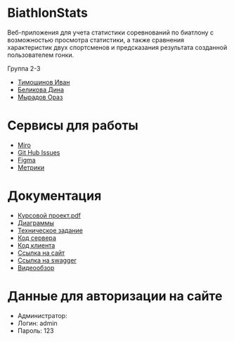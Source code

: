 # BiathlonStats
Веб-приложения для учета статистики соревнований по биатлону с возможностью просмотра статистики, а также сравнения характеристик двух спортсменов и предсказания результата созданной пользователем гонки. 

Группа 2-3
* [Тимошинов Иван](https://github.com/Grurbag)
* [Беликова Дина](https://github.com/PaperPrincess)
* [Мырадов Ораз](https://github.com/orazguly)

# Сервисы для работы
* [Miro](https://miro.com/app/board/uXjVPk_a2SE=/)
* [Git Hub Issues](https://github.com/Grurbag/BiathlonStats/issues)
* [Figma](https://www.figma.com/file/6jjn4yHXqwCrMwPtinbXnl/BiathlonStats?node-id=0-1&t=NabksYupbscgGAbf-0)
* [Метрики](https://metrika.yandex.ru/dashboard?id=93832836)

# Документация
* [Курсовой проект.pdf](https://github.com/Grurbag/BiathlonStats/blob/main/documentation/Курсовой%20проект.pdf)
* [Диаграммы](https://github.com/Grurbag/BiathlonStats/tree/main/documentation/diagrams)
* [Техническое задание](https://github.com/Grurbag/BiathlonStats/blob/main/documentation/%D0%A2%D0%B5%D1%85%D0%BD%D0%B8%D1%87%D0%B5%D1%81%D0%BA%D0%BE%D0%B5%20%D0%B7%D0%B0%D0%B4%D0%B0%D0%BD%D0%B8%D0%B5.pdf)
* [Код сервера](https://github.com/Grurbag/BiathlonStats/tree/develop/src/main/java/biathlonStats)
* [Код клиента](https://github.com/Grurbag/BiathlonStats/tree/develop/src/main/resources)
* [Ссылка на сайт](http://194.67.119.36:8070/registration)
* [Ссылка на swagger](http://194.67.119.36:8070/swagger-ui/index.html)
* [Видеообзор](https://drive.google.com/drive/folders/1Hsx7xd3PaXqh8C0jAfgT6QYs1s-NGtaz)
# Данные для авторизации на сайте
* Администратор:
* Логин: admin
* Пароль: 123

